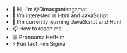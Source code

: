 - 👋 Hi, I’m @Dimasgantengamat
- 👀 I’m interested in Html and JavaScript
- 🌱 I’m currently learning JavaScript and Html
- 📫 How to reach me ...
- 😄 Pronouns: He/Him
- ⚡ Fun fact: -im Sigma

<!---
Dimasgantengamat/Dimasgantengamat is a ✨ special ✨ repository because its `README.md` (this file) appears on your GitHub profile.
You can click the Preview link to take a look at your changes.
--->

